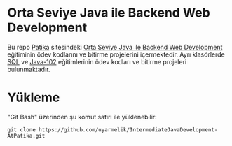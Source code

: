 # Orta Seviye Java ile Backend Web Development
Bu repo [Patika](https://app.patika.dev/) sitesindeki [Orta Seviye Java ile Backend Web Development](https://app.patika.dev/paths/orta-seviye-java-ile-web-development-patikasi) eğitiminin ödev kodlarını ve bitirme projelerini içermektedir. Ayrı klasörlerde [SQL](https://app.patika.dev/moduller/sql) ve [Java-102](https://app.patika.dev/courses/java-102) eğitimlerinin ödev kodları ve bitirme projeleri bulunmaktadır.

# Yükleme
"Git Bash" üzerinden şu komut satırı ile yüklenebilir:

```
git clone https://github.com/uyarmelik/IntermediateJavaDevelopment-AtPatika.git
```